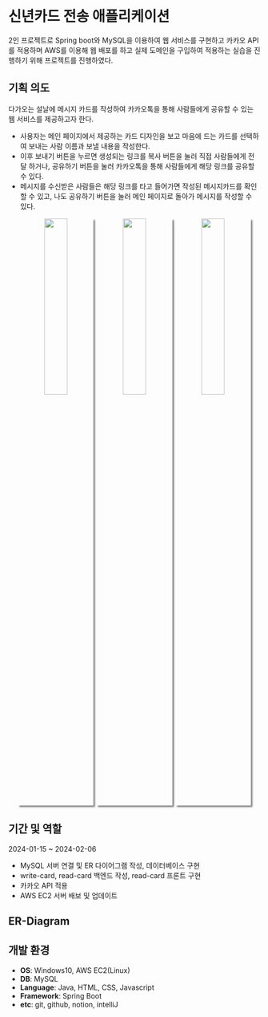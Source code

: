 # 신년카드 전송 애플리케이션

2인 프로젝트로 Spring boot와 MySQL을 이용하여 웹 서비스를 구현하고 카카오 API를 적용하며 AWS를 이용해 웹 배포를 하고 실제 도메인을 구입하여 적용하는 실습을 진행하기 위해 프로젝트를 진행하였다.


## 기획 의도

다가오는 설날에 메시지 카드를 작성하여 카카오톡을 통해 사람들에게 공유할 수 있는 웹 서비스를 제공하고자 한다. <br>

- 사용자는 메인 페이지에서 제공하는 카드 디자인을 보고 마음에 드는 카드를 선택하여 보내는 사람 이름과 보낼 내용을 작성한다. <br>
- 이후 보내기 버튼을 누르면 생성되는 링크를 복사 버튼을 눌러 직접 사람들에게 전달 하거나, 공유하기 버튼을 눌러 카카오톡을 통해 사람들에게 해당 링크를 공유할 수 있다. <br>
- 메시지를 수신받은 사람들은 해당 링크를 타고 들어가면 작성된 메시지카드를 확인할 수 있고, 나도 공유하기 버튼을 눌러 메인 페이지로 돌아가 메시지를 작성할 수 있다.

<p align="center">
  <img src="https://github.com/bone0825/happy-card/assets/88430215/4f6671d4-9cd0-4715-802e-09ecffcea3af" align="center" width="30%" style=" max-width: 100%;margin: 1px; box-shadow: 3px 3px 3px gray;">
  <img src="https://github.com/bone0825/happy-card/assets/88430215/33e55cd4-9a0b-4d93-85fd-123b6ea23654" align="center" width="30%" style=" max-width: 100%;margin: 1px; box-shadow: 3px 3px 3px gray;">
  <img src="https://github.com/bone0825/happy-card/assets/88430215/7152937d-cc74-4ba6-98b5-54c466e92a32" align="center" width="30%" style=" max-width: 100%;margin: 1px; box-shadow: 3px 3px 3px gray;">
</p>

## 기간 및 역할

2024-01-15 ~ 2024-02-06

- MySQL 서버 연결 및 ER 다이어그램 작성, 데이터베이스 구현
- write-card, read-card 백엔드 작성, read-card 프론트 구현
- 카카오 API 적용
- AWS EC2 서버 배보 및 업데이트 


## ER-Diagram

## 개발 환경

- **OS**: Windows10, AWS EC2(Linux)
- **DB**: MySQL
- **Language**: Java, HTML, CSS, Javascript
- **Framework**: Spring Boot
- **etc**: git, github, notion, intelliJ
